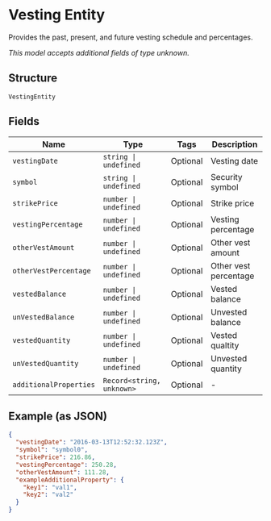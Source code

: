 
# Vesting Entity

Provides the past, present, and future vesting schedule and percentages.

*This model accepts additional fields of type unknown.*

## Structure

`VestingEntity`

## Fields

| Name | Type | Tags | Description |
|  --- | --- | --- | --- |
| `vestingDate` | `string \| undefined` | Optional | Vesting date |
| `symbol` | `string \| undefined` | Optional | Security symbol |
| `strikePrice` | `number \| undefined` | Optional | Strike price |
| `vestingPercentage` | `number \| undefined` | Optional | Vesting percentage |
| `otherVestAmount` | `number \| undefined` | Optional | Other vest amount |
| `otherVestPercentage` | `number \| undefined` | Optional | Other vest percentage |
| `vestedBalance` | `number \| undefined` | Optional | Vested balance |
| `unVestedBalance` | `number \| undefined` | Optional | Unvested balance |
| `vestedQuantity` | `number \| undefined` | Optional | Vested qualtity |
| `unVestedQuantity` | `number \| undefined` | Optional | Unvested quantity |
| `additionalProperties` | `Record<string, unknown>` | Optional | - |

## Example (as JSON)

```json
{
  "vestingDate": "2016-03-13T12:52:32.123Z",
  "symbol": "symbol0",
  "strikePrice": 216.86,
  "vestingPercentage": 250.28,
  "otherVestAmount": 111.28,
  "exampleAdditionalProperty": {
    "key1": "val1",
    "key2": "val2"
  }
}
```

